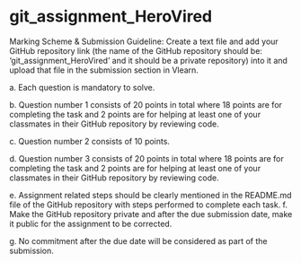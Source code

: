 # git_assignment_HeroVired

 Marking Scheme & Submission Guideline: Create a text file and add your GitHub repository link (the name of the GitHub repository should be: ‘git_assignment_HeroVired’ and it should be a private repository) into it and upload that file in the submission section in Vlearn.

 a. Each question is mandatory to solve.

 b. Question number 1 consists of 20 points in total where 18 points are for completing the task and 2 points are for helping at least one of your classmates in their GitHub repository by reviewing code.

 c. Question number 2 consists of 10 points.

 d. Question number 3 consists of 20 points in total where 18 points are for completing the task and 2 points are for helping at least one of your classmates in their GitHub repository by reviewing code.

 e. Assignment related steps should be clearly mentioned in the README.md file of the GitHub repository with steps performed to complete each task. f. Make the GitHub repository private and after the due submission date, make it public for the assignment to be corrected.

 g. No commitment after the due date will be considered as part of the submission.

